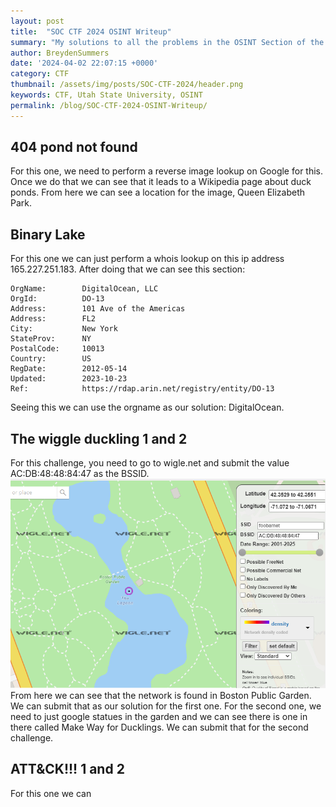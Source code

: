 ```yaml
---
layout: post
title:  "SOC CTF 2024 OSINT Writeup"
summary: "My solutions to all the problems in the OSINT Section of the in-house CTF for USU"
author: BreydenSummers
date: '2024-04-02 22:07:15 +0000'
category: CTF
thumbnail: /assets/img/posts/SOC-CTF-2024/header.png
keywords: CTF, Utah State University, OSINT
permalink: /blog/SOC-CTF-2024-OSINT-Writeup/
---
```


## 404 pond not found
For this one, we need to perform a reverse image lookup on Google for this. Once we do that we can see that it leads to a Wikipedia page about duck ponds. From here we can see a location for the image, Queen Elizabeth Park.

## Binary Lake
For this one we can just perform a whois lookup on this ip address 165.227.251.183. After doing that we can see this section:
```
OrgName:        DigitalOcean, LLC
OrgId:          DO-13
Address:        101 Ave of the Americas
Address:        FL2
City:           New York
StateProv:      NY
PostalCode:     10013
Country:        US
RegDate:        2012-05-14
Updated:        2023-10-23
Ref:            https://rdap.arin.net/registry/entity/DO-13
```
Seeing this we can use the orgname as our solution: DigitalOcean.

## The wiggle duckling 1 and 2
For this challenge, you need to go to wigle.net and submit the value AC:DB:48:48:84:47 as the BSSID. ![image](assets/img/posts/SOC-CTF-2024/2b016c99-2a88-4d4a-bd9b-2717ba9e1f3b.png) From here we can see that the network is found in Boston Public Garden. We can submit that as our solution for the first one. For the second one, we need to just google statues in the garden and we can see there is one in there called Make Way for Ducklings. We can submit that for the second challenge.


## ATT&CK!!! 1 and 2
For this one we can 
